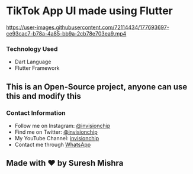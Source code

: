 # TikTok App UI made using Flutter

https://user-images.githubusercontent.com/72114434/177693697-ce93cac7-b78a-4a85-bb9a-2cb78e703ea9.mp4

### Technology Used
 - Dart Language
 - Flutter Framework
 
## This is an Open-Source project, anyone can use this and modify this
 
### Contact Information

- Follow me on Instagram: [@invisionchip](https://www.instagram.com/invisionchip)
- Find me on Twitter: [@invisionchip](https://twitter.com/invisionchip)
- My YouTube Channel: [invisionchip](https://www.youtube.com/channel/UCafeVMVotqWH7jKOR5wzoYA)
- Contact me through [WhatsApp](https://api.whatsapp.com/send?phone=+919437007938&text=&source=&data=&app_absent=)


## Made with :heart: by Suresh Mishra
